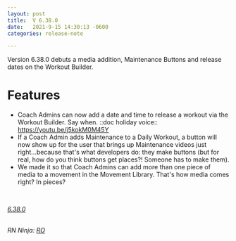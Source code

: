 ```yaml
---
layout: post
title:  V 6.38.0
date:   2021-9-15 14:30:13 -0600
categories: release-note

---
```

Version 6.38.0 debuts a media addition, Maintenance Buttons and release dates on the Workout Builder.    

# Features

- Coach Admins can now add a date and time to release a workout via the Workout Builder. Say when. ::doc holiday voice:: https://youtu.be/j5kokM0M45Y
- If a Coach Admin adds Maintenance to a Daily Workout, a button will now show up for the user that brings up Maintenance videos just right...because that's what developers do: they make buttons (but for real, how do you think buttons get places?! Someone has to make them). 
- We made it so that Coach Admins can add more than one piece of media to a movement in the Movement Library. That's how media comes right? In pieces?



<br/>

*[6.38.0](https://github.com/streetparking/my-streetparking/releases/tag/v6.38.0)*
<br/>
<br/>

_RN Ninja: [RO](https://github.com/robyanna)_
 
 
 